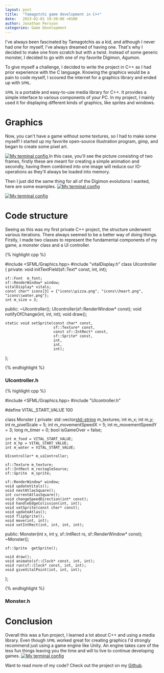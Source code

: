 ```yaml
---
layout: post
title:  "Tamagotchi game development in C++"
date:   2023-02-01 19:30:00 +0100
author: Jonathan Persson
categories: Game Development
---
```


I've always been fascinated by Tamagotchis as a kid, and although I never had one for myself, I've always dreamed of having one. 
That's why I decided to make one from scratch but with a twist. Instead of some generic monster, I decided to go with one of my favorite Digimon, Agumon.

To give myself a challenge, I decided to write the project in C++ as I had prior experience with the C language. Knowing the graphics would be a pain to code myself, I scoured the internet for a graphics library and ended up with `SFML`.

`SFML` is a portable and easy-to-use media library for C++. It provides a simple interface to various components of your PC. In my project, I mainly used it for displaying different kinds of graphics, like sprites and windows.

# Graphics

Now, you can't have a game without some textures, so I had to make some myself!
I started up my favorite open-source illustration program, gimp, and began to create some pixel art.

<a href="{{ site.baseurl }}/assets/2023-02-01/koromon_atlas.png">
    <img 
        src="{{ site.baseurl }}/assets/2023-02-01/koromon_atlas.png" 
        alt="My terminal config"
    >
</a>
In this case, you'll see the picture consisting of two frames, firstly these are meant for creating a simple animation and secondly, having them combined into one image will reduce our IO-operations as they'll always be loaded into memory.

Then I just did the same thing for all of the Digimon evolutions I wanted, here are some examples.
<a href="{{ site.baseurl }}/assets/2023-02-01/0_botamon_texture_atlas">
    <img 
        src="{{ site.baseurl }}/assets/2023-02-01/0_botamon_texture_atlas" 
        alt="My terminal config"
    >
</a>

<a href="{{ site.baseurl }}/assets/2023-02-01/2_agumon_texture_atlas_2">
    <img 
        src="{{ site.baseurl }}/assets/2023-02-01/2_agumon_texture_atlas_2" 
        alt="My terminal config"
    >
</a>

# Code structure

Seeing as this was my first private C++ project, the structure underwent various iterations. There always seemed to be a better way of doing things. Firstly, I made two classes to represent the fundamental components of my game, a monster class and a UI controller.

{% highlight cpp %}

#include <SFML/Graphics.hpp>
#include "vitalDisplay.h"
class UIcontroller
{
private:
	void initTextField(sf::Text* const, int, int);
	
	sf::Font  m_font;
	sf::RenderWindow* window;
	vitalDisplay* vitals;
	const char* icons[3] = {"icons\\pizza.png", "icons\\heart.png", "icons\\water.png"};
	int m_size = 3;

public:
	~UIcontroller();
	UIcontroller(sf::RenderWindow* const);
	void notifyOfChange(int, int, int);
	void draw();

	static void setSprite(const char* const,
                          sf::Texture* const,
		                  const sf::IntRect* const,
		                  sf::Sprite* const, 
		                  int, 
		                  int, 
		                  int);
};

{% endhighlight %}

### UIcontroller.h

{% highlight cpp %}

#include <SFML/Graphics.hpp>
#include  "UIcontroller.h"

#define VITAL_START_VALUE 100

class Monster
{
private:
	std::vector<std::string> m_textures;
	int   m_x;
	int   m_y;
	int m_pixelScale = 5;
	int m_movementSpeedX = 5;
	int m_movementSpeedY = 3;
	long m_timer = 0;
	bool isGameOver = false;

	int m_food = VITAL_START_VALUE;
	int m_hp = VITAL_START_VALUE;
	int m_water = VITAL_START_VALUE;
	
	UIcontroller* m_uiController;

	sf::Texture m_texture;
	sf::IntRect m_rectagleSource;
	sf::Sprite  m_sprite;

	sf::RenderWindow* window;
	void updateVitals();
	void nextAtlasSquare();
	int currentAtlasSquare();
	void changeSpeedDirection(int* const);
	void handleEdgeColission(int, int);
	void setSprite(const char* const);
	void updateAtlas();
	void flipSprite();
	void move(int, int);
	void setIntRect(int, int, int, int);

public: 
	Monster(int x, int y, sf::IntRect rs, sf::RenderWindow* const);
	~Monster();

	sf::Sprite  getSprite();

	void draw();
	void animate(sf::Clock* const, int, int);
	void run(sf::Clock* const, int, int);
	void giveVitalPoint(int, int, int);
};

{% endhighlight %}

### Monster.h

# Conclusion
Overall this was a fun project, I learned a lot about C++ and using a media library. Even though `SFML` worked great for creating graphics I'd strongly recommend just using a game engine like Unity. An engine takes care of the less fun things leaving you the time and will to live to continue developing games.
<a href="{{ site.baseurl }}/assets/2023-02-01/final.png">
    <img 
        src="{{ site.baseurl }}/assets/2023-02-01/final.png" 
        alt="My terminal config"
    >
</a>


Want to read more of my code? Check out the project on my [Github][github].

[github]: https://www.github.com/jonfpersson
